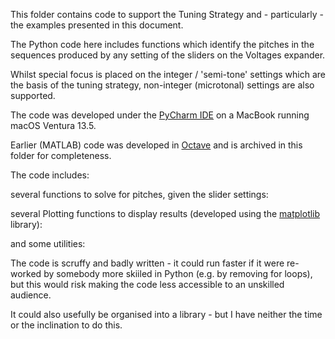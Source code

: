 This folder contains code to support the Tuning Strategy and - particularly - the examples presented in this document.

The Python code here includes functions which identify the pitches in the sequences produced by any setting of the 
sliders on the Voltages expander.

Whilst special focus is placed on the integer / 'semi-tone' settings which are the basis of the tuning strategy, non-integer 
(microtonal) settings are also supported.

The code was developed under the [PyCharm IDE](https://www.jetbrains.com/pycharm/) on a MacBook running macOS Ventura 13.5.

Earlier (MATLAB) code was developed in [Octave](https://octave.org/) and is archived in this folder for completeness.

The code includes:

several functions to solve for pitches, given the slider settings:

several Plotting functions to display results (developed using the [matplotlib](https://matplotlib.org/) library):

and some utilities:



The code is scruffy and badly written - it could run faster if it were re-worked by somebody more skiiled in Python 
(e.g. by removing for loops), but this would risk making the code less accessible to an unskilled audience. 

It could also usefully be organised into a library - but I have neither the time or the inclination to do this. 
